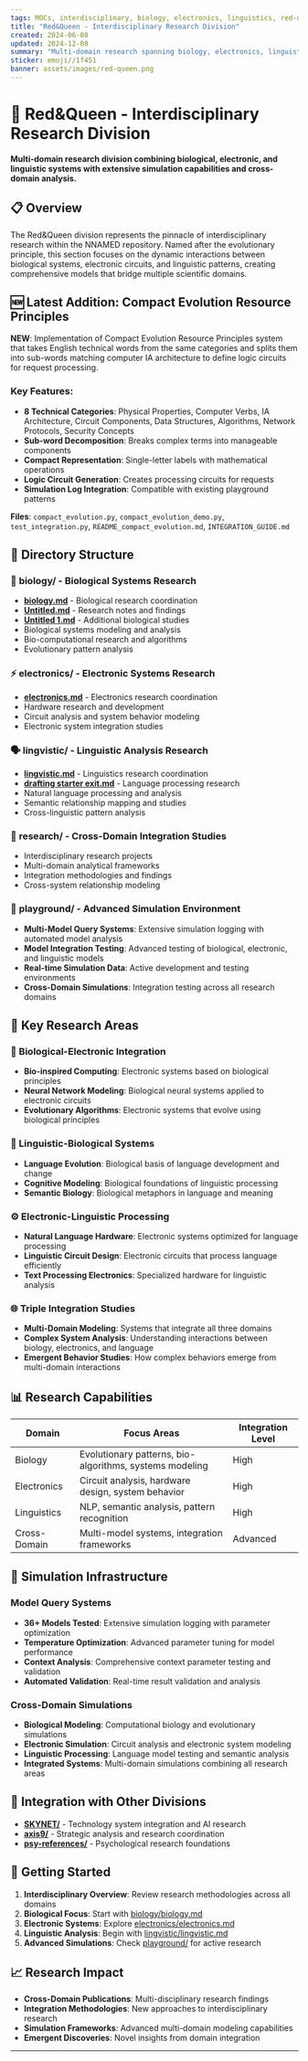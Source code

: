 ```yaml
---
tags: MOCs, interdisciplinary, biology, electronics, linguistics, red-queen
title: "Red&Queen - Interdisciplinary Research Division"
created: 2024-06-08
updated: 2024-12-08
summary: "Multi-domain research spanning biology, electronics, linguistics, and cross-domain integration studies"
sticker: emoji//1f451
banner: assets/images/red-queen.png
---
```


# 👑 Red&Queen - Interdisciplinary Research Division

**Multi-domain research division combining biological, electronic, and linguistic systems with extensive simulation capabilities and cross-domain analysis.**

## 📋 Overview

The Red&Queen division represents the pinnacle of interdisciplinary research within the NNAMED repository. Named after the evolutionary principle, this section focuses on the dynamic interactions between biological systems, electronic circuits, and linguistic patterns, creating comprehensive models that bridge multiple scientific domains.

## 🆕 Latest Addition: Compact Evolution Resource Principles

**NEW**: Implementation of Compact Evolution Resource Principles system that takes English technical words from the same categories and splits them into sub-words matching computer IA architecture to define logic circuits for request processing.

### Key Features:
- **8 Technical Categories**: Physical Properties, Computer Verbs, IA Architecture, Circuit Components, Data Structures, Algorithms, Network Protocols, Security Concepts
- **Sub-word Decomposition**: Breaks complex terms into manageable components
- **Compact Representation**: Single-letter labels with mathematical operations
- **Logic Circuit Generation**: Creates processing circuits for requests
- **Simulation Log Integration**: Compatible with existing playground patterns

**Files**: `compact_evolution.py`, `compact_evolution_demo.py`, `test_integration.py`, `README_compact_evolution.md`, `INTEGRATION_GUIDE.md`

## 📂 Directory Structure

### 🧬 **biology/** - Biological Systems Research
- **[biology.md](biology/biology.md)** - Biological research coordination
- **[Untitled.md](biology/Untitled.md)** - Research notes and findings
- **[Untitled 1.md](biology/Untitled%201.md)** - Additional biological studies
- Biological systems modeling and analysis
- Bio-computational research and algorithms
- Evolutionary pattern analysis

### ⚡ **electronics/** - Electronic Systems Research
- **[electronics.md](electronics/electronics.md)** - Electronics research coordination
- Hardware research and development
- Circuit analysis and system behavior modeling
- Electronic system integration studies

### 🗣️ **lingvistic/** - Linguistic Analysis Research
- **[lingvistic.md](lingvistic/lingvistic.md)** - Linguistics research coordination  
- **[drafting starter exit.md](lingvistic/drafting%20starter%20exit.md)** - Language processing research
- Natural language processing and analysis
- Semantic relationship mapping and studies
- Cross-linguistic pattern analysis

### 🔬 **research/** - Cross-Domain Integration Studies
- Interdisciplinary research projects
- Multi-domain analytical frameworks
- Integration methodologies and findings
- Cross-system relationship modeling

### 🧪 **playground/** - Advanced Simulation Environment
- **Multi-Model Query Systems**: Extensive simulation logging with automated model analysis
- **Model Integration Testing**: Advanced testing of biological, electronic, and linguistic models
- **Real-time Simulation Data**: Active development and testing environments
- **Cross-Domain Simulations**: Integration testing across all research domains

## 🎯 Key Research Areas

### 🔄 Biological-Electronic Integration
- **Bio-inspired Computing**: Electronic systems based on biological principles
- **Neural Network Modeling**: Biological neural systems applied to electronic circuits
- **Evolutionary Algorithms**: Electronic systems that evolve using biological principles

### 🧠 Linguistic-Biological Systems
- **Language Evolution**: Biological basis of language development and change
- **Cognitive Modeling**: Biological foundations of linguistic processing
- **Semantic Biology**: Biological metaphors in language and meaning

### ⚙️ Electronic-Linguistic Processing
- **Natural Language Hardware**: Electronic systems optimized for language processing
- **Linguistic Circuit Design**: Electronic circuits that process language efficiently
- **Text Processing Electronics**: Specialized hardware for linguistic analysis

### 🌐 Triple Integration Studies
- **Multi-Domain Modeling**: Systems that integrate all three domains
- **Complex System Analysis**: Understanding interactions between biology, electronics, and language
- **Emergent Behavior Studies**: How complex behaviors emerge from multi-domain interactions

## 📊 Research Capabilities

| Domain | Focus Areas | Integration Level |
|--------|-------------|-------------------|
| Biology | Evolutionary patterns, bio-algorithms, systems modeling | High |
| Electronics | Circuit analysis, hardware design, system behavior | High |
| Linguistics | NLP, semantic analysis, pattern recognition | High |
| Cross-Domain | Multi-model systems, integration frameworks | Advanced |

## 🧪 Simulation Infrastructure

### Model Query Systems
- **36+ Models Tested**: Extensive simulation logging with parameter optimization
- **Temperature Optimization**: Advanced parameter tuning for model performance
- **Context Analysis**: Comprehensive context parameter testing and validation
- **Automated Validation**: Real-time result validation and analysis

### Cross-Domain Simulations
- **Biological Modeling**: Computational biology and evolutionary simulations
- **Electronic Simulation**: Circuit analysis and electronic system modeling
- **Linguistic Processing**: Language model testing and semantic analysis
- **Integrated Systems**: Multi-domain simulations combining all research areas

## 🔗 Integration with Other Divisions

- **[SKYNET/](../SKYNET/SKYNET.md)** - Technology system integration and AI research
- **[axis9/](../axis9/axis9.md)** - Strategic analysis and research coordination  
- **[psy-references/](../psy-references/psy-references.md)** - Psychological research foundations

## 🚀 Getting Started

1. **Interdisciplinary Overview**: Review research methodologies across all domains
2. **Biological Focus**: Start with [biology/biology.md](biology/biology.md)
3. **Electronic Systems**: Explore [electronics/electronics.md](electronics/electronics.md)
4. **Linguistic Analysis**: Begin with [lingvistic/lingvistic.md](lingvistic/lingvistic.md)
5. **Advanced Simulations**: Check [playground/](playground/) for active research

## 📈 Research Impact

- **Cross-Domain Publications**: Multi-disciplinary research findings
- **Integration Methodologies**: New approaches to interdisciplinary research
- **Simulation Frameworks**: Advanced multi-domain modeling capabilities
- **Emergent Discoveries**: Novel insights from domain integration

---

```folder-index-content
```


<!-- D378E3C4 -->